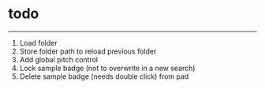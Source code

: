 # todo
---


1. Load folder
2. Store folder path to reload previous folder
3. Add global pitch control
4. Lock sample badge (not to overwrite in a new search)
5. Delete sample badge (needs double click) from pad